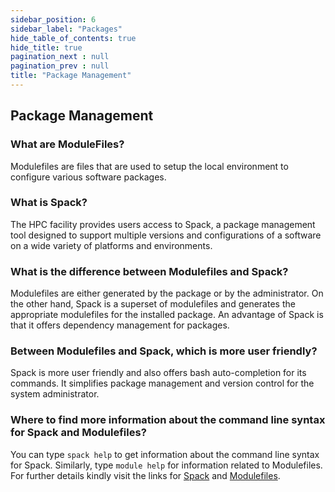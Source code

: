 ```yaml
---
sidebar_position: 6
sidebar_label: "Packages"
hide_table_of_contents: true
hide_title: true
pagination_next : null
pagination_prev : null
title: "Package Management"
---
```


## Package Management

### What are ModuleFiles?

Modulefiles are files that are used to setup the local environment to configure various software packages.

### What is Spack?

The HPC facility provides users access to Spack, a package management tool designed to support multiple versions and configurations of a software on a wide variety of platforms and environments.

### What is the difference between Modulefiles and Spack?

Modulefiles are either generated by the package or by the administrator. On the other hand, Spack is a superset of modulefiles and generates the appropriate modulefiles for the installed package. An advantage of Spack is that it offers dependency management for packages.


### Between Modulefiles and Spack, which is more user friendly? 
Spack is more user friendly and also offers bash auto-completion for its commands. It simplifies package management and version control for the system administrator.

### Where to find more information about the command line syntax for Spack and Modulefiles?

You can type `spack help` to get information about the command line syntax for Spack. Similarly, type `module help` for information related to Modulefiles.
For further details kindly visit the links for [Spack](https://spack.readthedocs.io/en/latest/command_index.html) and [Modulefiles](https://modules.readthedocs.io/en/stable/modulefile.html).